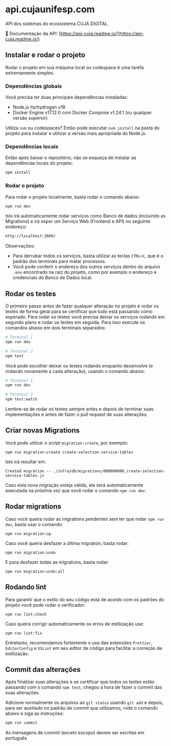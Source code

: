# api.cujaunifesp.com

API dos sistemas do ecossistema CUJA DIGITAL.

🔗 Documentação da API: [https://api-cuja.readme.io/](https://api-cuja.readme.io/)

## Instalar e rodar o projeto

Rodar o projeto em sua máquina local ou codespace é uma tarefa extremamente simples.

### Dependências globais

Você precisa ter duas principais dependências instaladas:

- Node.js lts/hydrogen v18
- Docker Engine v17.12.0 com Docker Compose v1.24.1 (ou qualquer versão superior)

Utiliza `nvm` ou codespaces? Então pode executar `nvm install` na pasta do projeto para instalar e utilizar a versão mais apropriada do Node.js.

### Dependências locais

Então após baixar o repositório, não se esqueça de instalar as dependências locais do projeto:

```bash
npm install
```

### Rodar o projeto

Para rodar o projeto localmente, basta rodar o comando abaixo:

```bash
npm run dev
```

Isto irá automaticamente rodar serviços como Banco de dados (incluindo as Migrations) e irá expor um Serviço Web (Frontend e API) no seguinte endereço:

```bash
http://localhost:3000/
```

Observações:

- Para derrubar todos os serviços, basta utilizar as teclas `CTRL+C`, que é o padrão dos terminais para matar processos.
- Você pode conferir o endereço dos outros serviços dentro do arquivo `.env` encontrado na raiz do projeto, como por exemplo o endereço e credenciais do Banco de Dados local.

## Rodar os testes

O primeiro passo antes de fazer qualquer alteração no projeto é rodar os testes de forma geral para se certificar que tudo está passando como esperado. Para rodar os testes você precisa deixar os serviços rodando em segundo plano e rodar os testes em seguida. Para isso execute os comandos abaixo em dois terminais separados:

```bash
# Terminal 1
npm run dev

# Terminal 2
npm test
```

Você pode escolher deixar os testes rodando enquanto desenvolve (e rodando novamente a cada alteração), usando o comando abaixo:

```bash
# Terminal 1
npm run dev

# Terminal 2
npm test:watch
```

Lembre-se de rodar os testes sempre antes e depois de terminar suas implementações e antes de fazer o pull request de suas alterações.

## Criar novas Migrations

Você pode utilizar o script `migration:create`, por exemplo:

```
npm run migration:create create-selection-service-tables
```

Isto irá resultar em:

```
Created migration -- ./infra/db/migrations/000000000_create-selection-service-tables.js
```

Caso esta nova migração esteja válida, ela será automaticamente executada na próxima vez que você rodar o comando `npm run dev`.

## Rodar migrations

Caso você queira rodar as migrations pendentes sem ter que rodar `npm run dev`, basta usar o comando:

```
npm run migration:up
```

Caso você queira desfazer a última migration, basta rodar:

```
npm run migration:undo
```

E para desfazer todas as migrations, basta rodar:

```
npm run migration:undo:all
```

## Rodando lint

Para garantir que o estilo do seu código está de acordo com os padrões do projeto você pode rodar o verificador:

```
npm run lint:check
```

Caso queira corrigir automaticamente os erros de estilização use:

```
npm run lint:fix
```

Entretanto, recomendamos fortemente o uso das extensões `Prettier`, `EditorConfig` e `ESLint` em seu editor de código para facilitar a correção de estilização.

## Commit das alterações

Após finalizar suas alterações e se certificar que todos os testes estão passando com o comando `npm test`, chegou a hora de fazer o commit das suas alterações.

Adicione normalmente os arquivos ao `git status` usando `git add` e depois, para ser auxiliado no padrão de commit que utilizamos, rode o comando abaixo e siga as instruções:

```bash
npm run commit
```

As mensagens de commit (exceto escopo) devem ser escritas em português
